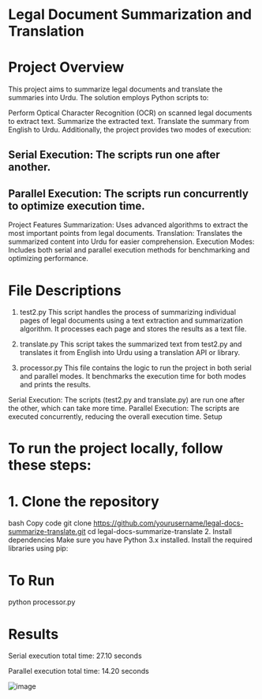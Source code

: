 # Legal Document Summarization and Translation
# Project Overview
This project aims to summarize legal documents and translate the summaries into Urdu. The solution employs Python scripts to:

Perform Optical Character Recognition (OCR) on scanned legal documents to extract text.
Summarize the extracted text.
Translate the summary from English to Urdu.
Additionally, the project provides two modes of execution:

## Serial Execution: The scripts run one after another.
## Parallel Execution: The scripts run concurrently to optimize execution time.
Project Features
Summarization: Uses advanced algorithms to extract the most important points from legal documents.
Translation: Translates the summarized content into Urdu for easier comprehension.
Execution Modes: Includes both serial and parallel execution methods for benchmarking and optimizing performance.
# File Descriptions
1. test2.py
This script handles the process of summarizing individual pages of legal documents using a text extraction and summarization algorithm. It processes each page and stores the results as a text file.

2. translate.py
This script takes the summarized text from test2.py and translates it from English into Urdu using a translation API or library.

3. processor.py
This file contains the logic to run the project in both serial and parallel modes. It benchmarks the execution time for both modes and prints the results.

Serial Execution: The scripts (test2.py and translate.py) are run one after the other, which can take more time.
Parallel Execution: The scripts are executed concurrently, reducing the overall execution time.
Setup
# To run the project locally, follow these steps:

# 1. Clone the repository
bash
Copy code
git clone https://github.com/yourusername/legal-docs-summarize-translate.git
cd legal-docs-summarize-translate
2. Install dependencies
Make sure you have Python 3.x installed. Install the required libraries using pip:

# To Run
python processor.py 

# Results
Serial execution total time: 27.10 seconds

Parallel execution total time: 14.20 seconds

![image](https://github.com/user-attachments/assets/aa3317bc-fbf5-473a-bee3-ef71c9fe213d)

